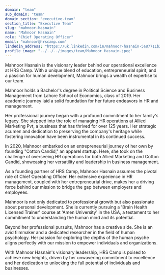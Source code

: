 ```yaml
---
domain: "team"
sub_domain: "team"
domain_section: "executive-team"
section_title: "Executive Team"
slug: "mahnoor-hasnain"
name: "Mahnoor Hasnain"
role: "Chief Operating Officer"
email: "mahnoor@hrscamp.com"
lindedin_address: "https://uk.linkedin.com/in/mahnoor-hasnain-5a87711b3"
profile_image: "../../../images/team/Mahnoor Hasnain.jpeg"
---
```


Mahnoor Hasnain is the visionary leader behind our operational excellence at HRS Camp. With a unique blend of education, entrepreneurial spirit, and a passion for human development, Mahnoor brings a wealth of expertise to our team.

Mahnoor holds a Bachelor's degree in Political Science and Business Management from Lahore School of Economics, class of 2019. Her academic journey laid a solid foundation for her future endeavors in HR and management.

Her professional journey began with a profound commitment to her family's legacy. She stepped into the role of managing HR operations at Allied Marketing Pvt, a business that has thrived for over 125 years. Her strategic acumen and dedication to preserving the company's heritage while fostering innovation have been instrumental in its continued success.

In 2020, Mahnoor embarked on an entrepreneurial journey of her own by founding "Cotton Candid," an apparel startup. Here, she took on the challenge of overseeing HR operations for both Allied Marketing and Cotton Candid, showcasing her versatility and leadership in business management.

As a founding partner of HRS Camp, Mahnoor Hasnain assumes the pivotal role of Chief Operating Officer. Her extensive experience in HR management, coupled with her entrepreneurial drive, makes her a driving force behind our mission to bridge the gap between employers and employees.

Mahnoor is not only dedicated to professional growth but also passionate about personal development. She is currently pursuing a 'Brain Health Licensed Trainer' course at 'Amen University' in the USA, a testament to her commitment to understanding the human mind and its potential.

Beyond her professional pursuits, Mahnoor has a creative side. She is an avid filmmaker and a dedicated researcher in the field of human psychology. Her passion for exploring the depths of the human psyche aligns perfectly with our mission to empower individuals and organizations.

With Mahnoor Hasnain's visionary leadership, HRS Camp is poised to achieve new heights, driven by her unwavering commitment to excellence and her dedication to unlocking the full potential of individuals and businesses.